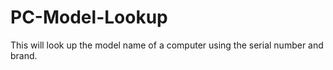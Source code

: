 # PC-Model-Lookup
This will look up the model name of a computer using the serial number and brand.
